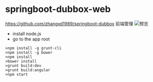 # springboot-dubbox-web

https://github.com/zhangxd1989/springboot-dubbox 前端管理
![预览](https://github.com/zhangxd1989/springboot-dubbox-web/blob/master/image.jpg)

- install node.js
- go to the app root

```
>npm install -g grunt-cli
>npm install -g bower
>npm install
>bower install
>grunt build:dev
>grunt build:angular
>npm start
```
